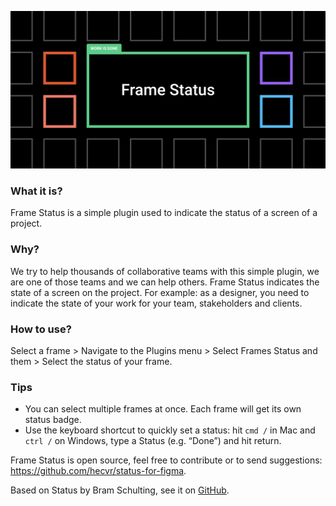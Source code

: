![Frame Status](./cover.png)

### What it is?

Frame Status is a simple plugin used to indicate the status of a screen of a project.

### Why?

We try to help thousands of collaborative teams with this simple plugin, we are one of those teams and we can help others. Frame Status indicates the state of a screen on the project. For example: as a designer, you need to indicate the state of your work for your team, stakeholders and clients.

### How to use?

Select a frame > Navigate to the Plugins menu > Select Frames Status and them > Select the status of your frame.

### Tips
- You can select multiple frames at once. Each frame will get its own status badge.
- Use the keyboard shortcut to quickly set a status: hit `cmd /` in Mac and `ctrl /` on Windows, type a Status (e.g. “Done”) and hit return.

Frame Status is open source, feel free to contribute or to send suggestions: https://github.com/hecvr/status-for-figma.

Based on Status by Bram Schulting, see it on [GitHub](https://github.com/bramschulting/status-for-figma).
